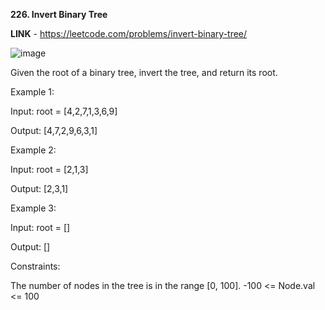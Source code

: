 **226. Invert Binary Tree**

**LINK** - https://leetcode.com/problems/invert-binary-tree/

![image](https://user-images.githubusercontent.com/92528845/189983164-6fe61fd1-3c64-4995-ba56-ea8f07407ce5.png)

Given the root of a binary tree, invert the tree, and return its root.

 
Example 1:

Input: root = [4,2,7,1,3,6,9]

Output: [4,7,2,9,6,3,1]


Example 2:

Input: root = [2,1,3]

Output: [2,3,1]


Example 3:

Input: root = []

Output: []
 

Constraints:

The number of nodes in the tree is in the range [0, 100].
-100 <= Node.val <= 100
